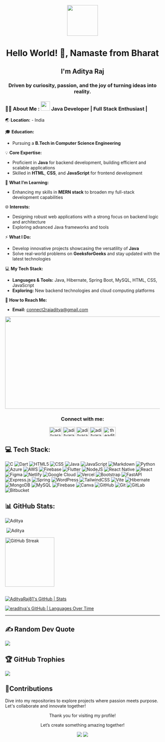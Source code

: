 <div id="header" align="center">
  <img src="https://media.giphy.com/media/M9gbBd9nbDrOTu1Mqx/giphy.gif" width="100"/>
</div>



<div id="count" align="center">
  <img src="https://komarev.com/ghpvc/?username=AdityaRaj81&style=flat-square&color=blue" alt=""/>
</div>

<h1 align="center">Hello World! 👋, Namaste from Bharat</h1>
<h2 align="center">I'm Aditya Raj</h2>
<h3 align="center">Driven by curiosity, passion, and the joy of turning ideas into reality.</h3>

### :man_technologist: About Me :   <img src="https://media.giphy.com/media/WUlplcMpOCEmTGBtBW/giphy.gif" width="30"> Java Developer | Full Stack Enthusiast | 

:earth_asia: **Location:**  - India  

:mortar_board: **Education:**  
- Pursuing a **B.Tech in Computer Science Engineering**
  
:bulb: **Core Expertise:**  
- Proficient in **Java** for backend development, building efficient and scalable applications  
- Skilled in **HTML**, **CSS**, and **JavaScript** for frontend development  

:seedling: **What I’m Learning:**  
- Enhancing my skills in **MERN stack** to broaden my full-stack development capabilities  

:globe_with_meridians: **Interests:**  
- Designing robust web applications with a strong focus on backend logic and architecture  
- Exploring advanced Java frameworks and tools  

:zap: **What I Do:**  
- Develop innovative projects showcasing the versatility of **Java**  
- Solve real-world problems on **GeeksforGeeks** and stay updated with the latest technologies  

:computer: **My Tech Stack:**  
- **Languages & Tools:** Java, Hibernate, Spring Boot, MySQL, HTML, CSS, JavaScript  
- **Exploring:** New backend technologies and cloud computing platforms  

:email: **How to Reach Me:**  
- **Email:**  [connect2rajaditya@gmail.com](mailto:connect2rajaditya@gmail.com)

<div align="center">
  <img src="https://media.giphy.com/media/dWesBcTLavkZuG35MI/giphy.gif" width="600" height="300"/>
</div>

<h3 align="center">Connect with me:</h3>
  <p align="center">
    <a href="https://twitter.com/adityaraj_81" target="blank"><img align="center" src="https://raw.githubusercontent.com/rahuldkjain/github-profile-readme-generator/master/src/images/icons/Social/twitter.svg" alt="adityaraj_81" height="30" width="40" /></a>
    <a href="https://linkedin.com/in/adityaraj81" target="blank"><img align="center" src="https://raw.githubusercontent.com/rahuldkjain/github-profile-readme-generator/master/src/images/icons/Social/linked-in-alt.svg" alt="adityaraj81" height="30" width="40" /></a>
    <a href="https://fb.com/adityaraj812" target="blank"><img align="center" src="https://raw.githubusercontent.com/rahuldkjain/github-profile-readme-generator/master/src/images/icons/Social/facebook.svg" alt="adityaraj812" height="30" width="40" /></a>
    <a href="https://instagram.com/adityaraj_81" target="blank"><img align="center" src="https://raw.githubusercontent.com/rahuldkjain/github-profile-readme-generator/master/src/images/icons/Social/instagram.svg" alt="adityaraj_81" height="30" width="40" /></a>
    <a href="https://www.leetcode.com/theadityaway" target="blank"><img align="center" src="https://raw.githubusercontent.com/rahuldkjain/github-profile-readme-generator/master/src/images/icons/Social/leet-code.svg" alt="theadityaway" height="30" width="40" /></a>
  </p>

## 💻 Tech Stack:
![C](https://img.shields.io/badge/c-%2300599C.svg?style=for-the-badge&logo=c&logoColor=white)
![Dart](https://img.shields.io/badge/dart-%230175C2.svg?style=for-the-badge&logo=dart&logoColor=white)
![HTML5](https://img.shields.io/badge/html5-%23E34F26.svg?style=for-the-badge&logo=html5&logoColor=white)
![CSS](https://img.shields.io/badge/css-%2300599C.svg?style=for-the-badge&logo=css&logoColor=white)
![Java](https://img.shields.io/badge/java-%23ED8B00.svg?style=for-the-badge&logo=openjdk&logoColor=white)
![JavaScript](https://img.shields.io/badge/javascript-%23323330.svg?style=for-the-badge&logo=javascript&logoColor=%23F7DF1E)
![Markdown](https://img.shields.io/badge/markdown-%23000000.svg?style=for-the-badge&logo=markdown&logoColor=white)
![Python](https://img.shields.io/badge/python-3670A0?style=for-the-badge&logo=python&logoColor=ffdd54)
![Azure](https://img.shields.io/badge/azure-%230072C6.svg?style=for-the-badge&logo=microsoftazure&logoColor=white)
![AWS](https://img.shields.io/badge/AWS-%23FF9900.svg?style=for-the-badge&logo=amazon-aws&logoColor=white)
![Firebase](https://img.shields.io/badge/firebase-%23039BE5.svg?style=for-the-badge&logo=firebase)
![Flutter](https://img.shields.io/badge/Flutter-%2302569B.svg?style=for-the-badge&logo=Flutter&logoColor=white)
![NodeJS](https://img.shields.io/badge/node.js-6DA55F?style=for-the-badge&logo=node.js&logoColor=white)
![React Native](https://img.shields.io/badge/react_native-%2320232a.svg?style=for-the-badge&logo=react&logoColor=%2361DAFB)
![React](https://img.shields.io/badge/react-%2320232a.svg?style=for-the-badge&logo=react&logoColor=%2361DAFB)
![Figma](https://img.shields.io/badge/figma-%23F24E1E.svg?style=for-the-badge&logo=figma&logoColor=white)
![Netlify](https://img.shields.io/badge/netlify-%23000000.svg?style=for-the-badge&logo=netlify&logoColor=#00C7B7)
![Google Cloud](https://img.shields.io/badge/GoogleCloud-%234285F4.svg?style=for-the-badge&logo=google-cloud&logoColor=white)
![Vercel](https://img.shields.io/badge/vercel-%23000000.svg?style=for-the-badge&logo=vercel&logoColor=white)
![Bootstrap](https://img.shields.io/badge/bootstrap-%238511FA.svg?style=for-the-badge&logo=bootstrap&logoColor=white)
![FastAPI](https://img.shields.io/badge/FastAPI-005571?style=for-the-badge&logo=fastapi)
![Express.js](https://img.shields.io/badge/express.js-%23404d59.svg?style=for-the-badge&logo=express&logoColor=%2361DAFB)
![Spring](https://img.shields.io/badge/spring-%236DB33F.svg?style=for-the-badge&logo=spring&logoColor=white)
![WordPress](https://img.shields.io/badge/WordPress-%23117AC9.svg?style=for-the-badge&logo=WordPress&logoColor=white)
![TailwindCSS](https://img.shields.io/badge/tailwindcss-%2338B2AC.svg?style=for-the-badge&logo=tailwind-css&logoColor=white)
![Vite](https://img.shields.io/badge/vite-%23646CFF.svg?style=for-the-badge&logo=vite&logoColor=white)
![Hibernate](https://img.shields.io/badge/Hibernate-59666C?style=for-the-badge&logo=Hibernate&logoColor=white)
![MongoDB](https://img.shields.io/badge/MongoDB-%234ea94b.svg?style=for-the-badge&logo=mongodb&logoColor=white)
![MySQL](https://img.shields.io/badge/mysql-4479A1.svg?style=for-the-badge&logo=mysql&logoColor=white)
![Firebase](https://img.shields.io/badge/firebase-a08021?style=for-the-badge&logo=firebase&logoColor=ffcd34)
![Canva](https://img.shields.io/badge/Canva-%2300C4CC.svg?style=for-the-badge&logo=Canva&logoColor=white)
![GitHub](https://img.shields.io/badge/github-%23121011.svg?style=for-the-badge&logo=github&logoColor=white)
![Git](https://img.shields.io/badge/git-%23F05033.svg?style=for-the-badge&logo=git&logoColor=white)
![GitLab](https://img.shields.io/badge/gitlab-%23181717.svg?style=for-the-badge&logo=gitlab&logoColor=white)
![Bitbucket](https://img.shields.io/badge/bitbucket-%230047B3.svg?style=for-the-badge&logo=bitbucket&logoColor=white)

## 📊 GitHub Stats:

<p><img align="left" src="https://github-readme-stats.vercel.app/api/top-langs?username=adityaraj81&show_icons=true&locale=en&layout=compact" alt="Aditya" /></p>
<br>
<p>&nbsp;<img align="center" src="https://github-readme-stats.vercel.app/api?username=adityaraj81&show_icons=true&locale=en" alt="Aditya" /></p>
<!-- <p><img align="center" src="https://github-readme-streak-stats.herokuapp.com/?user=adityaraj81&theme=dark&hide_border=false" alt="Aditya" /></p> -->

<a href="https://github.com/DenverCoder1/github-readme-streak-stats">
  <img height=160 align="center" src="https://github-readme-streak-stats-eight.vercel.app/?user=adityaraj81&theme=dark&hide_border=false" alt="GitHub Streak" />
</a>

</br>
<br>

[![AdityaRaj81's GitHub | Stats](https://stats.quira.sh/AdityaRaj81/github?theme=dark)](https://quira.sh?utm_source=widgets&utm_campaign=AdityaRaj81)

[![eraditya's GitHub | Languages Over Time](https://stats.quine.sh/eraditya/languages-over-time?theme=dark)](https://quine.sh?utm_source=widgets&utm_campaign=eraditya)

---
## ✍️ Random Dev Quote
![](https://quotes-github-readme.vercel.app/api?type=horizontal&theme=radical)

## 🏆 GitHub Trophies
![](https://github-profile-trophy.vercel.app/?username=adityaraj81&theme=github_dark&no-frame=true&no-bg=true&margin-w=4)

<!-- [![](https://visitcount.itsvg.in/api?id=adityaraj81&icon=0&color=0)](https://visitcount.itsvg.in)-->

## :handshake:Contributions

Dive into my repositories to explore projects where passion meets purpose. Let's collaborate and innovate together!

<p align="center">Thank you for visiting my profile!</p>
<p align="center">Let’s create something amazing together!</p>

<div align="center">
    <img src="https://forthebadge.com/images/badges/built-with-love.svg" />
    <img src="https://forthebadge.com/images/badges/built-by-developers.svg" />
</div>

